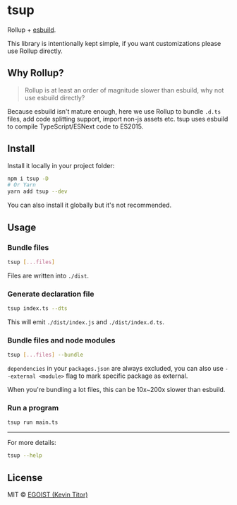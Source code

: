 # tsup

Rollup + [esbuild](https://github.com/evanw/esbuild).

This library is intentionally kept simple, if you want customizations please use Rollup directly.

## Why Rollup?

> Rollup is at least an order of magnitude slower than esbuild, why not use esbuild directly?

Because esbuild isn't mature enough, here we use Rollup to bundle `.d.ts` files, add code splitting support, import non-js assets etc. tsup uses esbuild to compile TypeScript/ESNext code to ES2015.

## Install

Install it locally in your project folder:

```bash
npm i tsup -D
# Or Yarn
yarn add tsup --dev
```

You can also install it globally but it's not recommended.

## Usage

### Bundle files

```bash
tsup [...files]
```

Files are written into `./dist`.

### Generate declaration file

```bash
tsup index.ts --dts
```

This will emit `./dist/index.js` and `./dist/index.d.ts`.

### Bundle files and node modules

```bash
tsup [...files] --bundle
```

`dependencies` in your `packages.json` are always excluded, you can also use `--external <module>` flag to mark specific package as external.

When you're bundling a lot files, this can be 10x~200x slower than esbuild.

### Run a program

```bash
tsup run main.ts
```

---

For more details:

```bash
tsup --help
```

## License

MIT &copy; [EGOIST (Kevin Titor)](https://github.com/sponsors/egoist)
